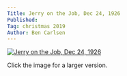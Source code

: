 ```yaml
---
Title: Jerry on the Job, Dec 24, 1926
Published: 
Tag: christmas 2019
Author: Ben Carlsen
---
```


[![Jerry on the Job, Dec 24, 1926](http://blog.arkholt.com/media/decstrips2019/12-jerry-on-the-job-Fri__Dec_24__1926.jpg)](http://blog.arkholt.com/media/decstrips2019/12-jerry-on-the-job-Fri__Dec_24__1926.jpg)

Click the image for a larger version.
